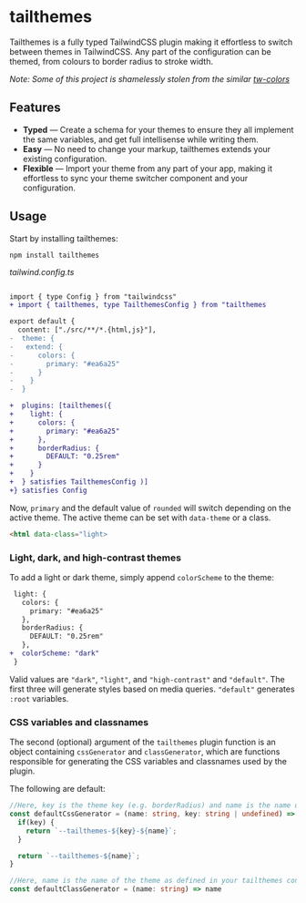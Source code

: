 # tailthemes

Tailthemes is a fully typed TailwindCSS plugin making it effortless to switch between themes in TailwindCSS. Any part of the configuration can 
be themed, from colours to border radius to stroke width.

*Note: Some of this project is shamelessly stolen from the similar [tw-colors](https://github.com/L-Blondy/tw-colors)*

## Features

- **Typed** — Create a schema for your themes to ensure they all implement the same variables, and get full intellisense while writing them.
- **Easy** — No need to change your markup, tailthemes extends your existing configuration.
- **Flexible** — Import your theme from any part of your app, making it effortless to sync your theme switcher component and your configuration.

## Usage

Start by installing tailthemes:
```
npm install tailthemes
```

*tailwind.config.ts*
```diff

import { type Config } from "tailwindcss"
+ import { tailthemes, type TailthemesConfig } from "tailthemes

export default {
  content: ["./src/**/*.{html,js}"],
-  theme: {
-   extend: {
-      colors: {
-        primary: "#ea6a25"
-      }
-    }
-  }

+  plugins: [tailthemes({
+    light: {
+      colors: {
+        primary: "#ea6a25"
+      },
+      borderRadius: {
+        DEFAULT: "0.25rem"
+      }
+    }
+  } satisfies TailthemesConfig )]
+} satisfies Config
```

Now, `primary` and the default value of `rounded` will switch depending on the active theme. The active theme can be set with `data-theme` or
a class. 

```html
<html data-class="light>
```

### Light, dark, and high-contrast themes

To add a light or dark theme, simply append `colorScheme` to the theme:
```diff
 light: {
   colors: {
     primary: "#ea6a25"
   },
   borderRadius: {
     DEFAULT: "0.25rem"
   },
+  colorScheme: "dark"
 }
```

Valid values are `"dark"`, `"light"`, and `"high-contrast"` and `"default"`. The first three will generate styles based on media queries. `"default"` generates `:root` variables.

### CSS variables and classnames

The second (optional) argument of the `tailthemes` plugin function is an object containing `cssGenerator` and `classGenerator`, which are functions responsible for generating the CSS variables and classnames used by the plugin. 

The following are default:
```typescript
//Here, key is the theme key (e.g. borderRadius) and name is the name of the value (e.g. red-500)
const defaultCssGenerator = (name: string, key: string | undefined) => {
  if(key) {
    return `--tailthemes-${key}-${name}`;
  }

  return `--tailthemes-${name}`;
}

//Here, name is the name of the theme as defined in your tailthemes config
const defaultClassGenerator = (name: string) => name
```
